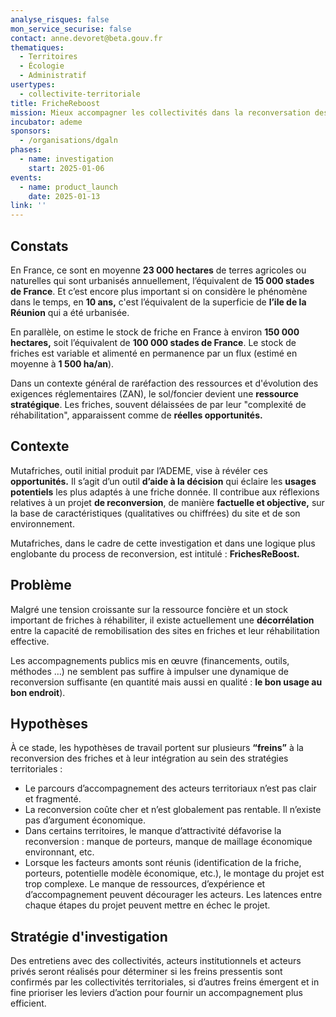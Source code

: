 ```yaml
---
analyse_risques: false
mon_service_securise: false
contact: anne.devoret@beta.gouv.fr
thematiques:
  - Territoires
  - Écologie
  - Administratif
usertypes:
  - collectivite-territoriale
title: FricheReboost
mission: Mieux accompagner les collectivités dans la reconversation des friches
incubator: ademe
sponsors:
  - /organisations/dgaln
phases:
  - name: investigation
    start: 2025-01-06
events:
  - name: product_launch
    date: 2025-01-13
link: ''
---
```

## Constats
En France, ce sont en moyenne **23 000 hectares** de terres agricoles ou naturelles qui sont urbanisés annuellement, l’équivalent de **15 000 stades de France**. Et c’est encore plus important si on considère le phénomène dans le temps, en **10 ans,** c'est l’équivalent de la superficie de **l’ile de la Réunion** qui a été urbanisée.

En parallèle, on estime le stock de friche en France à environ **150 000 hectares,** soit l’équivalent de **100 000 stades de France**. Le stock de friches est variable et alimenté en permanence par un flux (estimé en moyenne à **1 500 ha/an**). 

Dans un contexte général de raréfaction des ressources et d'évolution des exigences réglementaires (ZAN), le sol/foncier devient une **ressource stratégique**. Les friches, souvent délaissées de par leur "complexité de réhabilitation", apparaissent comme de **réelles opportunités.**

## Contexte
Mutafriches, outil initial produit par l’ADEME, vise à révéler ces **opportunités.** Il s’agit d’un outil **d’aide à la décision** qui éclaire les **usages potentiels** les plus adaptés à une friche donnée. Il contribue aux réflexions relatives à un projet **de reconversion**, de manière **factuelle et objective,** sur la base de caractéristiques (qualitatives ou chiffrées) du site et de son environnement.  

Mutafriches, dans le cadre de cette investigation et dans une logique plus englobante du process de reconversion, est intitulé : **FrichesReBoost.**

## Problème
Malgré une tension croissante sur la ressource foncière et un stock important de friches à réhabiliter, il existe actuellement une **décorrélation** entre la capacité de remobilisation des sites en friches et leur réhabilitation effective. 

Les accompagnements publics mis en œuvre (financements, outils, méthodes …) ne semblent pas suffire à impulser une dynamique de reconversion suffisante (en quantité mais aussi en qualité : **le bon usage au bon endroit**). 


## Hypothèses

À ce stade, les hypothèses de travail portent sur plusieurs **“freins”** à la reconversion des friches et à leur intégration au sein des stratégies territoriales : 

- Le parcours d’accompagnement des acteurs territoriaux n’est pas clair et fragmenté.
- La reconversion coûte cher et n’est globalement pas rentable. Il n’existe pas d’argument économique.
- Dans certains territoires, le manque d’attractivité défavorise la reconversion : manque de porteurs, manque de maillage économique environnant, etc.
- Lorsque les facteurs amonts sont réunis (identification de la friche, porteurs, potentielle modèle économique, etc.), le montage du projet est trop complexe. Le manque de ressources, d’expérience et d’accompagnement peuvent décourager les acteurs. Les latences entre chaque étapes du projet peuvent mettre en échec le projet.

## Stratégie d'investigation

Des entretiens avec des collectivités, acteurs institutionnels et acteurs privés seront réalisés pour déterminer si les freins pressentis sont confirmés par les collectivités territoriales, si d’autres freins émergent et in fine prioriser les leviers d’action pour fournir un accompagnement plus efficient. 
